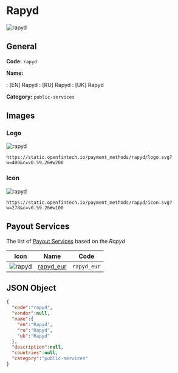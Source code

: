 
# Rapyd 
![rapyd](https://static.openfintech.io/payment_methods/rapyd/logo.svg?w=400&c=v0.59.26#w200)  

## General 
**Code:** `rapyd` 
 
**Name:** 
 
:	[EN] Rapyd 
:	[RU] Rapyd 
:	[UK] Rapyd 
 
**Category:** `public-services` 
 

## Images 

### Logo 
![rapyd](https://static.openfintech.io/payment_methods/rapyd/logo.svg?w=400&c=v0.59.26#w200)  

```
https://static.openfintech.io/payment_methods/rapyd/logo.svg?w=400&c=v0.59.26#w200
```  

### Icon 
![rapyd](https://static.openfintech.io/payment_methods/rapyd/icon.svg?w=278&c=v0.59.26#w100)  

```
https://static.openfintech.io/payment_methods/rapyd/icon.svg?w=278&c=v0.59.26#w100
```  

## Payout Services 
 
The list of [Payout Services](/payout-services/) based on the _Rapyd_ 

|Icon|Name|Code| 
|:---:|:---:|:---:| 
|![rapyd](https://static.openfintech.io/payout_methods/rapyd/icon.svg?w=278&c=v0.59.26#w40) |[rapyd_eur](/payout-services/rapyd_eur/)|`rapyd_eur`| 
 

## JSON Object 

```json
{
  "code":"rapyd",
  "vendor":null,
  "name":{
    "en":"Rapyd",
    "ru":"Rapyd",
    "uk":"Rapyd"
  },
  "description":null,
  "countries":null,
  "category":"public-services"
}
```  
